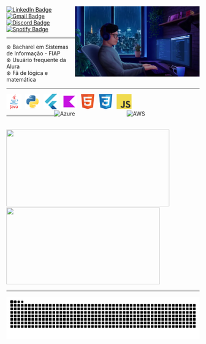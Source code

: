 <img src = "image_2022-08-28_013108395.png" width = "325px" align = "right">

<div id="badges">

  <a href = "https://www.linkedin.com/in/julio-facal-584888200/">
    <img src="https://img.shields.io/badge/LinkedIn-blue?style=for-the-badge&logo=linkedin&logoColor=white" alt="LinkedIn Badge"/>
  </a>
  <a href = "https://mail.google.com/mail/?view=cm&fs=1&to=julio@facal.dev&su=FaKL-Code%20GitHub">
    <img src="https://img.shields.io/badge/Gmail-D14836?style=for-the-badge&logo=gmail&logoColor=white" alt="Gmail Badge"/>
  </a>
  <a href = "https://discordapp.com/users/389566109512237056">
    <img src="https://img.shields.io/badge/Discord-7289DA?style=for-the-badge&logo=discord&logoColor=white" alt="Discord Badge"/>
  </a>
  <a href = "https://open.spotify.com/user/22k4xtx3awq3jccpj7ul3i2zi">
    <img src="https://img.shields.io/badge/Spotify-1ED760?&style=for-the-badge&logo=spotify&logoColor=white" alt="Spotify Badge"/>
  </a>
  
</div>

---

⊛ Bacharel em Sistemas de Informação - FIAP <br />
⊛ Usuário frequente da Alura <br />
⊛ Fã de lógica e matemática <br />

---

<div>
  <img src="https://github.com/devicons/devicon/blob/master/icons/java/java-original-wordmark.svg" title="Java" alt="Java" width="40" height="40"/>&nbsp;
  <img src="https://github.com/devicons/devicon/blob/master/icons/python/python-original.svg" title="Python" alt="Python" width="40" height="40"/>&nbsp;
  <img src="https://github.com/devicons/devicon/blob/master/icons/flutter/flutter-original.svg" title="Flutter" alt="Flutter" width="40" height="40"/>&nbsp;
  <img src="https://github.com/devicons/devicon/blob/master/icons/kotlin/kotlin-plain.svg" title="Kotlin" alt="Kotlin" width="40" height="40"/>&nbsp;
  <img src="https://github.com/devicons/devicon/blob/master/icons/html5/html5-original.svg" title="HTML5" alt="HTML" width="40" height="40"/>&nbsp;
  <img src="https://github.com/devicons/devicon/blob/master/icons/css3/css3-original.svg" title="CSS3" alt="CSS3" width="40" height="40"/>&nbsp;
  <img src="https://github.com/devicons/devicon/blob/master/icons/javascript/javascript-original.svg" title="JavaScript" alt="JavaScript" width="40" height="40"/>&nbsp; 
  <img src="https://img.shields.io/badge/Amazon_AWS-232F3E?style=for-the-badge&logo=amazon-aws&logoColor=white" title="AWS" alt="AWS" width="190" height="50" align = "right" />&nbsp;
  <img src="https://img.shields.io/badge/Microsoft_Azure-0089D6?style=for-the-badge&logo=microsoft-azure&logoColor=white" title="Azure" alt="Azure" width="190" height="48" align = "right" />&nbsp;
</div>

---

<div align = "left">
  <img height = "200em" width = "425" src="https://github-readme-stats.vercel.app/api?username=FaKL-Code&show_icons=true&show_icons=true&theme=bear&count_private=true" />
  <img height = "200em" width = "400" src="https://github-readme-stats.vercel.app/api/top-langs/?username=FaKL-Code&show_icons=true&theme=bear&count_private=true"/>
</div>

---

<div>
  <img src="https://github.com/FaKL-Code/FaKL-Code/blob/output/github-contribution-grid-snake-dark.svg"/>
</div>
